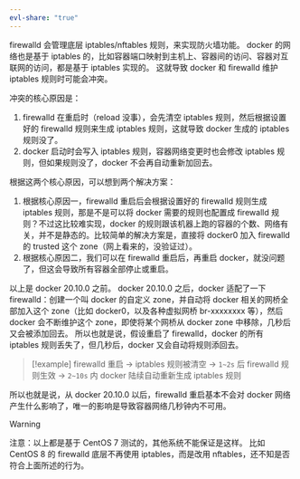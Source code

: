 ```yaml
---
evl-share: "true"
---
```

firewalld 会管理底层 iptables/nftables 规则，来实现防火墙功能。
docker 的网络也是基于 iptables 的，比如容器端口映射到主机上、容器间的访问、容器对互联网的访问，都是基于 iptables 实现的。
这就导致 docker 和 firewalld 维护 iptables 规则时可能会冲突。

冲突的核心原因是：
1. firewalld 在重启时（reload 没事），会先清空 iptables 规则，然后根据设置好的 firewalld 规则来生成 iptables 规则，这就导致 docker 生成的 iptables 规则没了。
2. docker 启动时会写入 iptables 规则，容器网络变更时也会修改 iptables 规则，但如果规则没了，docker 不会再自动重新加回去。

根据这两个核心原因，可以想到两个解决方案：
1. 根据核心原因一，firewalld 重启后会根据设置好的 firewalld 规则生成 iptables 规则，那是不是可以将 docker 需要的规则也配置成 firewalld 规则？不过这比较难实现，docker 的规则跟该机器上跑的容器的个数、网络有关，并不是静态的。比较简单的解决方案是，直接将 docker0 加入 firewalld 的 trusted 这个 zone（网上看来的，没验证过）。
2. 根据核心原因二，我们可以在 firewalld 重启后，再重启 docker，就没问题了，但这会导致所有容器全部停止或重启。

以上是 docker 20.10.0 之前。
docker 20.10.0 之后，docker 适配了一下 firewalld：创建一个叫 docker 的自定义 zone，并自动将 docker 相关的网桥全部加入这个 zone（比如 docker0，以及各种虚拟网桥 br-xxxxxxxx 等），然后 docker 会不断维护这个 zone，即使将某个网桥从 docker zone 中移除，几秒后又会被添加回去。
所以也就是说，假设重启了 firewalld，docker 的所有 iptables 规则丢失了，但几秒后，docker 又会自动将规则添回去。

> [!example] 
> firewalld 重启 → iptables 规则被清空 → `1~2s` 后 firewalld 规则生效 → `2~10s` 内 docker 陆续自动重新生成 iptables 规则

所以也就是说，从 docker 20.10.0 以后，firewalld 重启基本不会对 docker 网络产生什么影响了，唯一的影响是导致容器网络几秒钟内不可用。

> [!warning] 
> 注意：以上都是基于 CentOS 7 测试的，其他系统不能保证是这样。
> 比如 CentOS 8 的 firewalld 底层不再使用 iptables，而是改用 nftables，还不知是否符合上面所述的行为。
